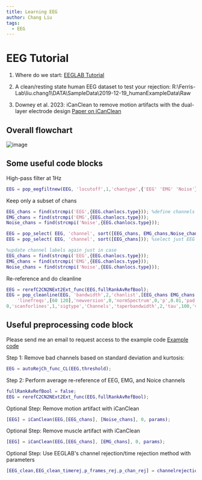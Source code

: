 ```yaml
---
title: Learning EEG  
author: Chang Liu
tags:
  - EEG
---
```


# EEG Tutorial
1. Where do we start:
   [EEGLAB Tutorial](https://eeglab.org/tutorials/)
   
2. A clean/resting state human EEG dataset to test your rejection:
   R:\Ferris-Lab\liu.chang1\DATA\SampleData\2019-12-19_humanExampleData\Raw
   
3. Downey et al. 2023: iCanClean to remove motion artifacts with the dual-layer electrode design
   [Paper on iCanClean](https://www.mdpi.com/1424-8220/23/19/8214)
   
## Overall flowchart
![image](https://github.com/changliu-99/liu_lab/assets/17205418/aefb93bc-1c2a-47da-8a31-63cfdc2d203a)

## Some useful code blocks    
High-pass filter at 1Hz
``` matlab
EEG = pop_eegfiltnew(EEG, 'locutoff',1,'chantype',{'EEG' 'EMG' 'Noise'});
```

Keep only a subset of chans
``` matlab
EEG_chans = find(strcmpi('EEG',{EEG.chanlocs.type})); %define channels
EMG_chans = find(strcmpi('EMG',{EEG.chanlocs.type}));
Noise_chans = find(strcmpi('Noise',{EEG.chanlocs.type}));

EEG = pop_select( EEG, 'channel', sort([EEG_chans, EMG_chans,Noise_chans])); %select subset of channels
EEG = pop_select( EEG, 'channel', sort([EEG_chans])); %select just EEG channels

%update channel labels again just in case
EEG_chans = find(strcmpi('EEG',{EEG.chanlocs.type})); 
EMG_chans = find(strcmpi('EMG',{EEG.chanlocs.type}));
Noise_chans = find(strcmpi('Noise',{EEG.chanlocs.type}));
```

Re-reference and do cleanline
``` matlab
EEG = rerefC2CN2NExt2Ext_func(EEG,fullRankAvRefBool);
EEG = pop_cleanline(EEG, 'bandwidth',2,'chanlist',[EEG_chans EMG_chans Noise_chans],'computepower',1,...
    'linefreqs',[60 120],'newversion',0,'normSpectrum',0,'p',0.01,'pad',2,'plotfigures',...
0,'scanforlines',1,'sigtype','Channels','taperbandwidth',2,'tau',100,'verb',1,'winsize',4,'winstep',1);
```

## Useful preprocessing code block 
Please send me an email to request access to the example code [Example code](https://github.com/changliu-99/Reference-code/tree/3a58c382a47f5cc7278c404ea96afbf3dfee976f/EEG/Preprocessing)

Step 1: Remove bad channels based on standard deviation and kurtosis: 
``` matlab
EEG = autoRejCh_func_CL(EEG,threshold);
```

Step 2: Perform average re-reference of EEG, EMG, and Noice channels
``` matlab
fullRankAvRefBool = false;
EEG = rerefC2CN2NExt2Ext_func(EEG,fullRankAvRefBool);
```

Optional Step: Remove motion artifact with iCanClean
``` matlab
[EEG] = iCanClean(EEG,[EEG_chans], [Noise_chans], 0, params);
```

Optional Step: Remove muscle artifact with iCanClean
``` matlab
[EEG] = iCanClean(EEG,[EEG_chans], [EMG_chans], 0, params);
```

Optional Step: Use EEGLAB's channel rejection/time rejection method with parameters
``` matlab
[EEG_clean,EEG_clean_timerej,p_frames_rej,p_chan_rej] = channelrejection_wrap(EEG,config);
```
